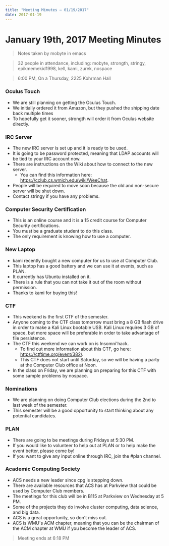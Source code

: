 ```yaml
---
title: "Meeting Minutes – 01/19/2017"
date: 2017-01-19
---
```

# January 19th, 2017 Meeting Minutes
> Notes taken by mobyte in emacs

> 32 people in attendance, including: mobyte, strongth, stringy, epikmemekid1998, kell, kami, zurek, nospace

> 6:00 PM, On a Thursday, 2225 Kohrman Hall

### Oculus Touch
- We are still planning on getting the Oculus Touch.
- We initially ordered it from Amazon, but they pushed the shipping date back multiple times
- To hopefully get it sooner, strongth will order it from Oculus website directly.

### IRC Server
- The new IRC server is set up and it is ready to be used.
- It is going to be password protected, meaning that LDAP accounts will be tied to your IRC account now.
- There are instructions on the Wiki about how to connect to the new server.
  - You can find this information here: https://cclub.cs.wmich.edu/wiki/WeeChat.
- People will be required to move soon because the old and non-secure server will be shut down.
- Contact stringy if you have any problems.

### Computer Security Certification
- This is an online course and it is a 15 credit course for Computer Security certifications.
- You must be a graduate student to do this class.
- The only requirement is knowing how to use a computer.

### New Laptop
- kami recently bought a new computer for us to use at Computer Club.
- This laptop has a good battery and we can use it at events, such as PLAN.
- It currently has Ubuntu installed on it.
- There is a rule that you can not take it out of the room without permission.
- Thanks to kami for buying this!

### CTF
- This weekend is the first CTF of the semester.
- Anyone coming to the CTF class tomorrow must bring a 8 GB flash drive in order to make a Kali Linux bootable USB. Kali Linux requires 3 GB of space, but more space will be preferable in order to take advantage of file persistence.
- The CTF this weekend we can work on is Insomni'hack.
  - To find out more information about this CTF, go here: https://ctftime.org/event/382/.
  - This CTF does not start until Saturday, so we will be having a party at the Computer Club office at Noon.
- In the class on Friday, we are planning on preparing for this CTF with some sample problems by nospace.

### Nominations
- We are planning on doing Computer Club elections during the 2nd to last week of the semester.
- This semester will be a good opportunity to start thinking about any potential candidates.

### PLAN
- There are going to be meetings during Fridays at 5:30 PM.
- If you would like to volunteer to help out at PLAN or to help make the event better, please come by!
- If you want to give any input online through IRC, join the #plan channel.

### Academic Computing Society
- ACS needs a new leader since cpg is stepping down.
- There are available resources that ACS has at Parkview that could be used by Computer Club members.
- The meetings for this club will be in B115 at Parkview on Wednesday at 5 PM.
- Some of the projects they do involve cluster computing, data science, and big data.
- ACS is a great opportunity, so don't miss out.
- ACS is WMU's ACM chapter, meaning that you can be the chairman of the ACM chapter at WMU if you become the leader of ACS.

> Meeting ends at 6:18 PM
